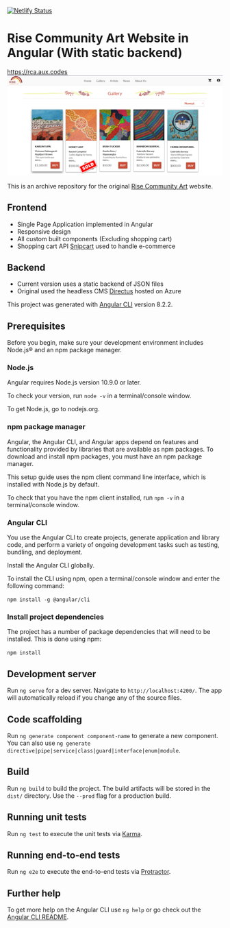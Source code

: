 [![Netlify Status](https://api.netlify.com/api/v1/badges/c07d61d3-11a9-497c-a068-73d3fd04f253/deploy-status)](https://app.netlify.com/sites/blissful-goodall-4a9520/deploys)

# Rise Community Art Website in Angular (With static backend)
<https://rca.aux.codes>
![Site Preview](https://github.com/auxcodes/rca-static-backend/blob/master/img/galleryPageTwo.png)

This is an archive repository for the original [Rise Community Art](https:risecommunityart.com.au) website.

## Frontend 
- Single Page Application implemented in Angular
- Responsive design
- All custom built components (Excluding shopping cart)
- Shopping cart API [Snipcart](https://snipcart.com) used to handle e-commerce


## Backend
- Current version uses a static backend of JSON files
- Original used the headless CMS [Directus](https://directus.io) hosted on Azure


This project was generated with [Angular CLI](https://github.com/angular/angular-cli) version 8.2.2.

## Prerequisites

Before you begin, make sure your development environment includes Node.js® and an npm package manager.

### Node.js
Angular requires Node.js version 10.9.0 or later.

To check your version, run `node -v` in a terminal/console window.

To get Node.js, go to nodejs.org.

### npm package manager
Angular, the Angular CLI, and Angular apps depend on features and functionality provided by libraries that are available as npm packages. To download and install npm packages, you must have an npm package manager.

This setup guide uses the npm client command line interface, which is installed with Node.js by default.

To check that you have the npm client installed, run `npm -v` in a terminal/console window.

### Angular CLI
You use the Angular CLI to create projects, generate application and library code, and perform a variety of ongoing development tasks such as testing, bundling, and deployment.

Install the Angular CLI globally.

To install the CLI using npm, open a terminal/console window and enter the following command:

`npm install -g @angular/cli`

### Install project dependencies
The project has a number of package dependencies that will need to be installed.
This is done using npm:

`npm install`

## Development server

Run `ng serve` for a dev server. Navigate to `http://localhost:4200/`. The app will automatically reload if you change any of the source files.

## Code scaffolding

Run `ng generate component component-name` to generate a new component. You can also use `ng generate directive|pipe|service|class|guard|interface|enum|module`.

## Build

Run `ng build` to build the project. The build artifacts will be stored in the `dist/` directory. Use the `--prod` flag for a production build.

## Running unit tests

Run `ng test` to execute the unit tests via [Karma](https://karma-runner.github.io).

## Running end-to-end tests

Run `ng e2e` to execute the end-to-end tests via [Protractor](http://www.protractortest.org/).

## Further help

To get more help on the Angular CLI use `ng help` or go check out the [Angular CLI README](https://github.com/angular/angular-cli/blob/master/README.md).
